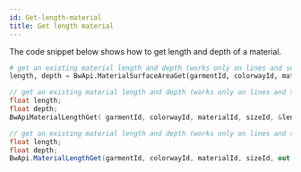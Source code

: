 ```yaml
---
id: Get-length-material
title: Get length material
---
```

The code snippet below shows how to get length and depth of a material. <br/>
<!--DOCUSAURUS_CODE_TABS-->

<!--Python-->
```python
# get an existing material length and depth (works only on lines and seams)
length, depth = BwApi.MaterialSurfaceAreaGet(garmentId, colorwayId, materialId, sizeId)
```
<!--C++-->
```cpp
// get an existing material length and depth (works only on lines and seams)
float length;
float depth;
BwApiMaterialLengthGet( garmentId, colorwayId, materialId, sizeId, &length, &depth);
```
<!--C#-->
```csharp
// get an existing material length and depth (works only on lines and seams)
float length;
float depth;
BwApi.MaterialLengthGet(garmentId, colorwayId, materialId, sizeId, out length, out depth);
```
<!--END_DOCUSAURUS_CODE_TABS-->




<br/>
